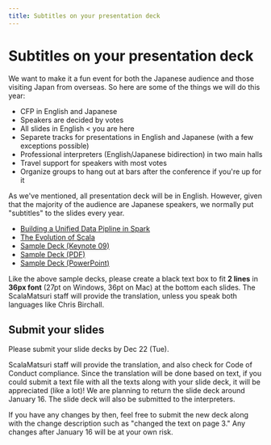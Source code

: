 ```yaml
---
title: Subtitles on your presentation deck
---
```


# Subtitles on your presentation deck

We want to make it a fun event for both the Japanese audience and those visiting Japan from overseas.
So here are some of the things we will do this year:

- CFP in English and Japanese
- Speakers are decided by votes
- All slides in English &lt; you are here
- Separete tracks for presentations in English and Japanese (with a few exceptions possible)
- Professional interpreters (English/Japanese bidirection) in two main halls
- Travel support for speakers with most votes
- Organize groups to hang out at bars after the conference if you're up for it

As we've mentioned, all presentation deck will be in English.
However, given that the majority of the audience are Japanese speakers, we normally put "subtitles" to the slides every year.

- [Building a Unified Data Pipline in Spark](http://www.slideshare.net/scalaconfjp/building-a-unified-data-pipline-in-spark)
- [The Evolution of Scala](http://www.slideshare.net/scalaconfjp/the-evolution-of-scala-scala)
- [Sample Deck (Keynote 09)](/img/sub-samples/sub-sample.key)
- [Sample Deck (PDF)](/img/sub-samples/sub-sample.pdf)
- [Sample Deck (PowerPoint)](/img/sub-samples/sub-sample.pptx)

Like the above sample decks, please create a black text box to fit **2 lines** in **36px font** (27pt on Windows, 36pt on Mac) at the bottom each slides.
The ScalaMatsuri staff will provide the translation, unless you speak both languages like Chris Birchall.

## Submit your slides

Please submit your slide decks by Dec 22 (Tue).

ScalaMatsuri staff will provide the translation, and also check for Code of Conduct compliance.
Since the translation will be done based on text, if you could submit a text file with all the texts along with your slide deck, it will be appreciated (like a lot)!
We are planning to return the slide deck around January 16. The slide deck will also be submitted to the interpreters.

If you have any changes by then, feel free to submit the new deck along with the change description such as "changed the text on page 3." Any changes after January 16 will be at your own risk.
